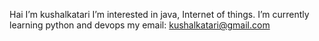 Hai I’m kushalkatari
I’m interested in java, Internet of things.
I’m currently learning python and devops
my email: kushalkatari@gmail.com


